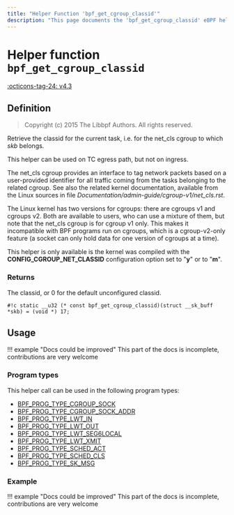 ```yaml
---
title: "Helper Function 'bpf_get_cgroup_classid'"
description: "This page documents the 'bpf_get_cgroup_classid' eBPF helper function, including its defintion, usage, program types that can use it, and examples."
---
```

# Helper function `bpf_get_cgroup_classid`

<!-- [FEATURE_TAG](bpf_get_cgroup_classid) -->
[:octicons-tag-24: v4.3](https://github.com/torvalds/linux/commit/8d20aabe1c76cccac544d9fcc3ad7823d9e98a2d)
<!-- [/FEATURE_TAG] -->

## Definition

> Copyright (c) 2015 The Libbpf Authors. All rights reserved.


<!-- [HELPER_FUNC_DEF] -->
Retrieve the classid for the current task, i.e. for the net_cls cgroup to which _skb_ belongs.

This helper can be used on TC egress path, but not on ingress.

The net_cls cgroup provides an interface to tag network packets based on a user-provided identifier for all traffic coming from the tasks belonging to the related cgroup. See also the related kernel documentation, available from the Linux sources in file _Documentation/admin-guide/cgroup-v1/net_cls.rst_.

The Linux kernel has two versions for cgroups: there are cgroups v1 and cgroups v2. Both are available to users, who can use a mixture of them, but note that the net_cls cgroup is for cgroup v1 only. This makes it incompatible with BPF programs run on cgroups, which is a cgroup-v2-only feature (a socket can only hold data for one version of cgroups at a time).

This helper is only available is the kernel was compiled with the **CONFIG_CGROUP_NET_CLASSID** configuration option set to "**y**" or to "**m**".

### Returns

The classid, or 0 for the default unconfigured classid.

`#!c static __u32 (* const bpf_get_cgroup_classid)(struct __sk_buff *skb) = (void *) 17;`
<!-- [/HELPER_FUNC_DEF] -->

## Usage

!!! example "Docs could be improved"
    This part of the docs is incomplete, contributions are very welcome

### Program types

This helper call can be used in the following program types:

<!-- DO NOT EDIT MANUALLY -->
<!-- [HELPER_FUNC_PROG_REF] -->
 * [BPF_PROG_TYPE_CGROUP_SOCK](../program-type/BPF_PROG_TYPE_CGROUP_SOCK.md)
 * [BPF_PROG_TYPE_CGROUP_SOCK_ADDR](../program-type/BPF_PROG_TYPE_CGROUP_SOCK_ADDR.md)
 * [BPF_PROG_TYPE_LWT_IN](../program-type/BPF_PROG_TYPE_LWT_IN.md)
 * [BPF_PROG_TYPE_LWT_OUT](../program-type/BPF_PROG_TYPE_LWT_OUT.md)
 * [BPF_PROG_TYPE_LWT_SEG6LOCAL](../program-type/BPF_PROG_TYPE_LWT_SEG6LOCAL.md)
 * [BPF_PROG_TYPE_LWT_XMIT](../program-type/BPF_PROG_TYPE_LWT_XMIT.md)
 * [BPF_PROG_TYPE_SCHED_ACT](../program-type/BPF_PROG_TYPE_SCHED_ACT.md)
 * [BPF_PROG_TYPE_SCHED_CLS](../program-type/BPF_PROG_TYPE_SCHED_CLS.md)
 * [BPF_PROG_TYPE_SK_MSG](../program-type/BPF_PROG_TYPE_SK_MSG.md)
<!-- [/HELPER_FUNC_PROG_REF] -->

### Example

!!! example "Docs could be improved"
    This part of the docs is incomplete, contributions are very welcome
